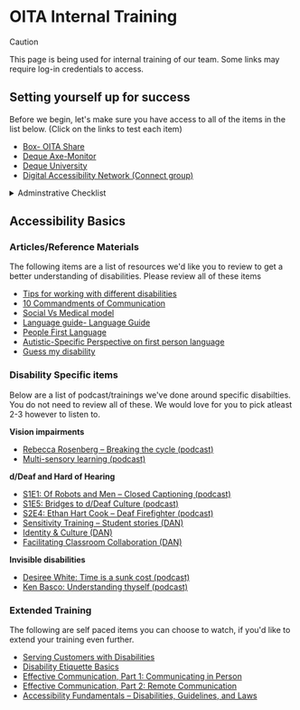 # OITA Internal Training
> [!Caution]
> This page is being used for internal training of our team. Some links may require log-in credentials to access.

## Setting yourself up for success
Before we begin, let's make sure you have access to all of the items in the list below. (Click on the links to test each item)
- [Box- OITA Share](https://rutgers.app.box.com/folder/244547423311)
- [Deque Axe-Monitor](https://rutgers-axemonitor.dequecloud.com/worldspace/user/home)
- [Deque University](https://dequeuniversity.com/ssologin/)
- [Digital Accessibility Network (Connect group)](https://outlook.office365.com/mail/group/oit.rutgers.edu/digitalaccessibilitynetwork/email)

 <details>
   <summary> Adminstrative Checklist </summary>
   <p>
     <ul>
       <li> Schedule Sent </li>
       <li> Email/Calendar Set Up </li>
     </ul>
   </p>
 </details>

## Accessibility Basics
### Articles/Reference Materials
The following items are a list of resources we'd like you to review to get a better understanding of disabilities. Please review all of these items
* [Tips for working with different disabilities](https://radr.rutgers.edu/resource/tips-working-different-disabilities)
* [10 Commandments of Communication](https://radr.rutgers.edu/resource/10-commandments-communication)
* [Social Vs Medical model](https://www.thesocialcreatures.org/thecreaturetimes/the-social-model-of-disability)
* [Language guide- Language Guide](http://www.sigaccess.org/welcome-to-sigaccess/resources/accessible-writing-guide/)
* [People First Language](https://www.youtube.com/watch?v=-LX0KI4xkco)
* [Autistic-Specific Perspective on first person language](https://autisticadvocacy.org/about-asan/identity-first-language/)
* [Guess my disability](https://www.youtube.com/watch?v=GGQ2yBXm8pM)

### Disability Specific items
Below are a list of podcast/trainings we've done around specific disabilties. You do not need to review all of these. We would love for you to pick atleast 2-3 however to listen to.

**Vision impairments**
* [Rebecca Rosenberg – Breaking the cycle (podcast)](https://open.spotify.com/episode/3dtkJv96qeSiA7MFIYOlrH)
* [Multi-sensory learning (podcast)](https://open.spotify.com/episode/6PW0qvbdrI3oqlgIry2sY5)

**d/Deaf and Hard of Hearing**
* [S1E1: Of Robots and Men – Closed Captioning (podcast)](https://open.spotify.com/episode/1u4IuACkVDB0bUMjaKaL5d)
* [S1E5: Bridges to d/Deaf Culture (podcast)](https://open.spotify.com/episode/0r4gMchRY3x1sDFmVwm8IF)
* [S2E4: Ethan Hart Cook – Deaf Firefighter (podcast)](https://open.spotify.com/episode/1DV1zyrbHGCUSwiLue38Ck)
* [Sensitivity Training – Student stories (DAN)](https://rutgersconnect.sharepoint.com/:v:/r/sites/oit-digitalaccessibilitynetwork/Shared%20Documents/Trainings/dDeaf%20and%20Hard%20of%20Hearing%20pt%201/GMT20241016-140214_Recording_1760x900.mp4?csf=1&web=1&e=Ak3x7B)
* [Identity & Culture (DAN)](https://rutgersconnect.sharepoint.com/:v:/r/sites/oit-digitalaccessibilitynetwork/Shared%20Documents/Trainings/dDeaf%20and%20Hard%20of%20Hearing%20pt%202/GMT20241120-150348_Recording_1760x900.mp4?csf=1&web=1&e=odCWtP)
* [Facilitating Classroom Collaboration (DAN)](https://rutgersconnect.sharepoint.com/:v:/r/sites/oit-digitalaccessibilitynetwork/Shared%20Documents/Trainings/dDeaf%20and%20Hard%20of%20Hearing%20pt%203/GMT20241204-150218_Recording_1760x900.mp4?csf=1&web=1&e=ABgbA5)

**Invisible disabilities**
* [Desiree White: Time is a sunk cost (podcast)](https://open.spotify.com/episode/4YFMIATbaAQoRxnKFHMFG3)
* [Ken Basco: Understanding thyself (podcast)](https://open.spotify.com/episode/5OONiphVPip5UDE8a7b94G)

### Extended Training
The following are self paced items you can choose to watch, if you'd like to extend your training even further.
* [Serving Customers with Disabilities](https://dequeuniversity.com/class/customers-with-disabilities/?lang=en)
* [Disability Etiquette Basics](https://dequeuniversity.com/class/disability-etiquette-basics/?lang=en)
* [Effective Communication, Part 1: Communicating in Person](https://dequeuniversity.com/class/in-person-communication/?lang=en)
* [Effective Communication, Part 2: Remote Communication](https://dequeuniversity.com/class/remote-communication/?lang=en)
* [Accessibility Fundamentals – Disabilities, Guidelines, and Laws](https://dequeuniversity.com/class/fundamentals/?lang=en)

